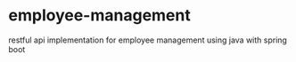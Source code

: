 # employee-management
restful api implementation for employee management using java with spring boot
